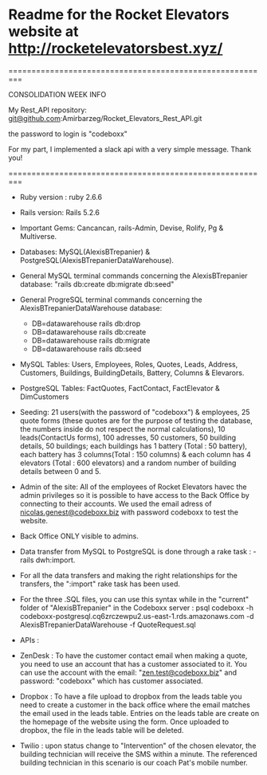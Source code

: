 # Readme for the Rocket Elevators website at http://rocketelevatorsbest.xyz/
=========================================================

CONSOLIDATION WEEK INFO

My Rest_API repository: git@github.com:Amirbarzeg/Rocket_Elevators_Rest_API.git

the password to login is "codeboxx"

For my part, I implemented a  slack api with a very simple message.
Thank you!



=========================================================

* Ruby version : ruby 2.6.6

* Rails version: Rails 5.2.6

* Important Gems: Cancancan, rails-Admin, Devise, Rolify, Pg & Multiverse.

* Databases: MySQL(AlexisBTrepanier) & PostgreSQL(AlexisBTrepanierDataWarehouse).

* General MySQL terminal commands concerning the AlexisBTrepanier database:
    "rails db:create db:migrate db:seed"

* General ProgreSQL terminal commands concerning the AlexisBTrepanierDataWarehouse database:
    - DB=datawarehouse rails db:drop
    - DB=datawarehouse rails db:create
    - DB=datawarehouse rails db:migrate
    - DB=datawarehouse rails db:seed
    
* MySQL Tables: Users, Employees, Roles, Quotes, Leads, Address, Customers, Buildings, BuildingDetails,
    Battery, Columns & Elevarors.

* PostgreSQL Tables: FactQuotes, FactContact, FactElevator & DimCustomers

* Seeding: 21 users(with the password of "codeboxx") & employees, 25 quote forms (these quotes are for the purpose of testing   the   database, the numbers inside do not respect the normal calculations), 10 leads(ContactUs forms),
    100 adresses, 50 customers, 50 building details, 50 buildings; each buildings has 1
    battery  (Total : 50 battery), each battery has 3 columns(Total : 150 columns) & each column has 4 
    elevators (Total : 600 elevators) and a random number of building details between 0 and 5.

* Admin of the site: All of the employees of Rocket Elevators havec the admin privileges so it is possible 
    to have access to the Back Office by connecting to their accounts. We used the email adress of nicolas.genest@codeboxx.biz with password codeboxx to test the website.

* Back Office ONLY visible to admins.

* Data transfer from MySQL to PostgreSQL is done through a rake task : - rails dwh:import.

* For all the data transfers and making the right relationships for the transfers, the ":import" rake task 
    has been used.

* For the three .SQL files, you can use this syntax while in the "current" folder of "AlexisBTrepanier" in the Codeboxx server : psql codeboxx -h codeboxx-postgresql.cq6zrczewpu2.us-east-1.rds.amazonaws.com -d AlexisBTrepanierDataWarehouse -f QuoteRequest.sql

* APIs :
- ZenDesk : To have the customer contact email when making a quote, you need to use an account that has a customer associated to it. You can use the account with the email: "zen.test@codeboxx.biz" and password: "codeboxx" which has customer associated.
- Dropbox : To have a file upload to dropbox from the leads table you need to create a customer in the back office where the email matches the email used in the leads table. Entries on the leads table are create on the homepage of the website using the form. Once uploaded to dropbox, the file in the leads table will be deleted.

- Twilio : upon status change to "Intervention" of the chosen elevator, the building technician will receive the SMS within a minute. The referenced building technician in this scenario is our coach Pat's mobile number.
